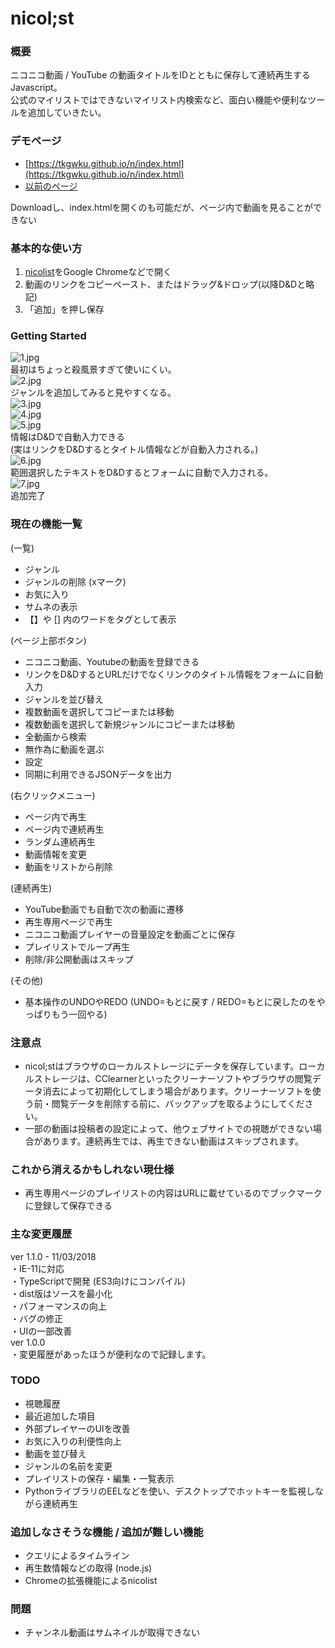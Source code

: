 # nicol;st

### 概要
ニコニコ動画 / YouTube の動画タイトルをIDとともに保存して連続再生するJavascript。  
公式のマイリストではできないマイリスト内検索など、面白い機能や便利なツールを追加していきたい。

### デモページ
* [https://tkgwku.github.io/n/index.html](https://tkgwku.github.io/n/index.html)   
* [以前のページ](http://jar.oiran.org/app/nicolist/)   

Downloadし、index.htmlを開くのも可能だが、ページ内で動画を見ることができない

### 基本的な使い方
1. [nicolist](https://tkgwku.github.io/n/index.html)をGoogle Chromeなどで開く
2. 動画のリンクをコピーペースト、またはドラッグ&ドロップ(以降D&Dと略記)
3. 「追加」を押し保存

### Getting Started
![1.jpg](img/1.png)  
最初はちょっと殺風景すぎて使いにくい。  
![2.jpg](img/2.png)  
ジャンルを追加してみると見やすくなる。  
![3.jpg](img/3.png)  
![4.jpg](img/4.png)  
![5.jpg](img/5.png)   
情報はD&Dで自動入力できる   
(実はリンクをD&Dするとタイトル情報などが自動入力される。)   
![6.jpg](img/6.png)  
範囲選択したテキストをD&Dするとフォームに自動で入力される。   
![7.jpg](img/7.png)  
追加完了  

### 現在の機能一覧
(一覧)
* ジャンル
* ジャンルの削除 (xマーク)
* お気に入り
* サムネの表示
* 【】や [] 内のワードをタグとして表示

(ページ上部ボタン)
* ニコニコ動画、Youtubeの動画を登録できる
* リンクをD&DするとURLだけでなくリンクのタイトル情報をフォームに自動入力
* ジャンルを並び替え
* 複数動画を選択してコピーまたは移動
* 複数動画を選択して新規ジャンルにコピーまたは移動
* 全動画から検索
* 無作為に動画を選ぶ
* 設定
* 同期に利用できるJSONデータを出力

(右クリックメニュー)
* ページ内で再生 
* ページ内で連続再生
* ランダム連続再生
* 動画情報を変更
* 動画をリストから削除

(連続再生)
* YouTube動画でも自動で次の動画に遷移
* 再生専用ページで再生
* ニコニコ動画プレイヤーの音量設定を動画ごとに保存
* プレイリストでループ再生
* 削除/非公開動画はスキップ

(その他)
* 基本操作のUNDOやREDO (UNDO=もとに戻す / REDO=もとに戻したのをやっぱりもう一回やる)

### 注意点
* nicol;stはブラウザのローカルストレージにデータを保存しています。ローカルストレージは、CClearnerといったクリーナーソフトやブラウザの閲覧データ消去によって初期化してしまう場合があります。クリーナーソフトを使う前・閲覧データを削除する前に、バックアップを取るようにしてください。
* 一部の動画は投稿者の設定によって、他ウェブサイトでの視聴ができない場合があります。連続再生では、再生できない動画はスキップされます。

### これから消えるかもしれない現仕様
* 再生専用ページのプレイリストの内容はURLに載せているのでブックマークに登録して保存できる

### 主な変更履歴
ver 1.1.0 - 11/03/2018   
・IE-11に対応   
・TypeScriptで開発 (ES3向けにコンパイル)   
・dist版はソースを最小化   
・パフォーマンスの向上   
・バグの修正   
・UIの一部改善   
ver 1.0.0   
・変更履歴があったほうが便利なので記録します。   


### TODO
* 視聴履歴
* 最近追加した項目
* 外部プレイヤーのUIを改善
* お気に入りの利便性向上
* 動画を並び替え
* ジャンルの名前を変更
* プレイリストの保存・編集・一覧表示
* PythonライブラリのEELなどを使い、デスクトップでホットキーを監視しながら連続再生

### 追加しなさそうな機能 / 追加が難しい機能 
* クエリによるタイムライン
* 再生数情報などの取得 (node.js)
* Chromeの拡張機能によるnicolist

### 問題
* チャンネル動画はサムネイルが取得できない
